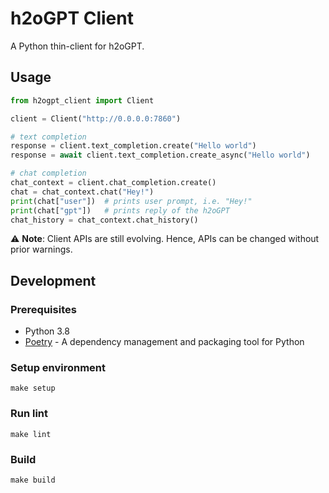 # h2oGPT Client
A Python thin-client for h2oGPT.

## Usage
```python
from h2ogpt_client import Client

client = Client("http://0.0.0.0:7860")

# text completion
response = client.text_completion.create("Hello world")
response = await client.text_completion.create_async("Hello world")

# chat completion
chat_context = client.chat_completion.create()
chat = chat_context.chat("Hey!")
print(chat["user"])  # prints user prompt, i.e. "Hey!"
print(chat["gpt"])   # prints reply of the h2oGPT
chat_history = chat_context.chat_history()
```
:warning: **Note**: Client APIs are still evolving. Hence, APIs can be changed without prior warnings.

## Development
### Prerequisites
- Python 3.8
- [Poetry](https://python-poetry.org/docs/#installation) - A dependency management and packaging tool for Python

### Setup environment
```shell
make setup
```

### Run lint
```shell
make lint
```

### Build
```shell
make build
```
